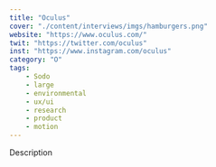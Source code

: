 ```yaml
---
title: "Oculus"
cover: "./content/interviews/imgs/hamburgers.png"
website: "https://www.oculus.com/"
twit: "https://twitter.com/oculus"
inst: "https://www.instagram.com/oculus"
category: "O"
tags:
    - Sodo
    - large
    - environmental
    - ux/ui
    - research
    - product
    - motion
---
```


Description
